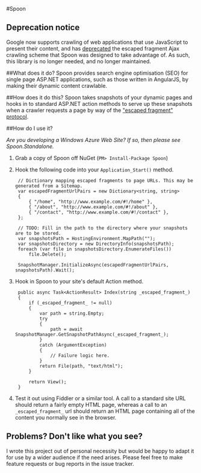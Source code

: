 #Spoon

## Deprecation notice

Google now supports crawling of web applications that use JavaScript to present their content, and has [deprecated](https://webmasters.googleblog.com/2015/10/deprecating-our-ajax-crawling-scheme.html) the escaped fragment Ajax crawling scheme that Spoon was designed to take advantage of. As such, this library is no longer needed, and no longer maintained.

##What does it do?
Spoon provides search engine optimisation (SEO) for single page ASP.NET applications, such as those written in AngularJS, by making their dynamic content crawlable.

##How does it do this?
Spoon takes snapshots of your dynamic pages and hooks in to standard ASP.NET action methods to serve up these snapshots when a crawler requests a page by way of the ["escaped fragment" protocol](https://developers.google.com/webmasters/ajax-crawling/docs/specification).

##How do I use it?

*Are you developing a Windows Azure Web Site? If so, then please see Spoon.Standalone.*

1. Grab a copy of Spoon off NuGet (`PM> Install-Package Spoon`)
2. Hook the following code into your `Application_Start()` method.

		// Dictionary mapping escaped fragments to page URLs. This may be generated from a Sitemap.
		var escapedFragmentUrlPairs = new Dictionary<string, string>
		{
		    { "/home", "http://www.example.com/#!/home" },
		    { "/about", "http://www.example.com/#!/about" },
		    { "/contact", "http://www.example.com/#!/contact" },
		};

		// TODO: Fill in the path to the directory where your snapshots are to be stored.
		var snapshotsPath = HostingEnvironment.MapPath("");
		var snapshotsDirectory = new DirectoryInfo(snapshotsPath);
		foreach (var file in snapshotsDirectory.EnumerateFiles())
		    file.Delete();

		SnapshotManager.InitializeAsync(escapedFragmentUrlPairs, snapshotsPath).Wait();

3. Hook in Spoon to your site's default Action method.

		public async Task<ActionResult> Index(string _escaped_fragment_)
		{
		    if (_escaped_fragment_ != null)
		    {
		        var path = string.Empty;
		        try
		        {
		            path = await SnapshotManager.GetSnapshotPathAsync(_escaped_fragment_);
		        }
		        catch (ArgumentException)
		        {
		            // Failure logic here.
		        }
		        return File(path, "text/html");
		    }

		    return View();
		}

4. Test it out using Fiddler or a similar tool. A call to a standard site URL should return a fairly empty HTML page, whereas a call to an `_escaped_fragment_` url should return an HTML page containing all of the content you normally see in the browser.

## Problems? Don't like what you see?
I wrote this project out of personal necessity but would be happy to adapt it for use by a wider audience if the need arises. Please feel free to make feature requests or bug reports in the issue tracker.